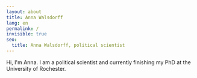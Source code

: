 ```yaml
---
layout: about
title: Anna Walsdorff
lang: en
permalink: /
invisible: true
seo:
  title: Anna Walsdorff, political scientist
---
```


Hi, I'm Anna. I am a political scientist and currently finishing my PhD at the University of Rochester.

